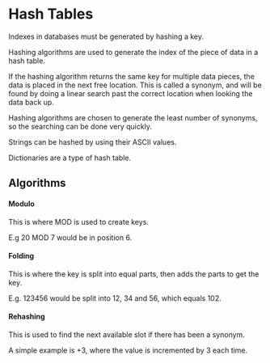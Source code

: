 # Hash Tables

Indexes in databases must be generated by hashing a key.

Hashing algorithms are used to generate the index of the piece of data in a hash table.

If the hashing algorithm returns the same key for multiple data pieces, the data is placed in the next
free location. This is called a synonym, and will be found by doing a linear search past the correct location when
looking the data back up.

Hashing algorithms are chosen to generate the least number of synonyms, so the searching can be done very quickly.

Strings can be hashed by using their ASCII values.

Dictionaries are a type of hash table.

## Algorithms

#### Modulo

This is where MOD is used to create keys.

E.g 20 MOD 7 would be in position 6.

#### Folding

This is where the key is split into equal parts, then adds the parts to get the key.

E.g. 123456 would be split into 12, 34 and 56, which equals 102.

#### Rehashing

This is used to find the next available slot if there has been a synonym.

A simple example is +3, where the value is incremented by 3 each time.